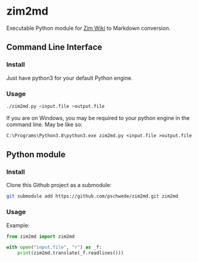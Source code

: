 # zim2md

Executable Python module for [Zim Wiki](https://zim-wiki.org) to Markdown conversion.

## Command Line Interface

### Install

Just have python3 for your default Python engine.

### Usage

```bash
./zim2md.py <input.file >output.file
```

If you are on Windows, you may be required to your python engine in the command line. May be like so:
```cmd
C:\Programs\Python3.8\python3.exe zim2md.py <input.file >output.file
```

## Python module

### Install

Clone this Github project as a submodule:
```bash
git submodule add https://github.com/pschwede/zim2md.git zim2md
```

### Usage

Example:

```python
from zim2md import zim2md

with open("input.file", "r") as _f:
	print(zim2md.translate(_f.readlines()))
```
